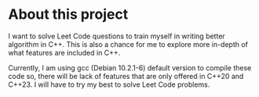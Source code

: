 # **About this project**

I want to solve Leet Code questions to train myself in writing better algorithm in C++. This is also a chance for me to explore more in-depth of what features are included in C++.

Currently, I am using gcc (Debian 10.2.1-6) default version to compile these code so, there will be lack of features that are only offered in C++20 and C++23. I will have to try my best to solve Leet Code problems.